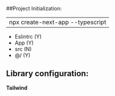 ##Project Initialization:

<table>
  <tr>
    <td>npx create-next-app --typescript</td>
  </tr>
</table>

-  Eslintrc (Y)
-  App (Y)
-  src (N)
-  @/ (Y)

## Library configuration:

**Tailwind**
